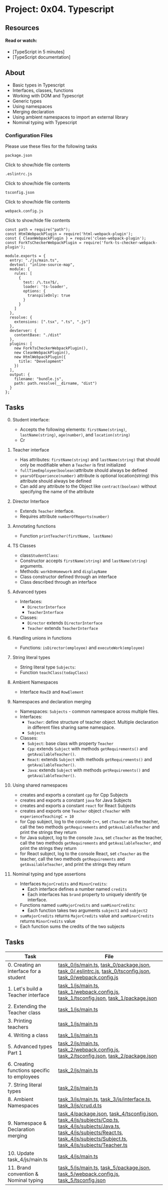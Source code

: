 # Project: 0x04. Typescript

## Resources

#### Read or watch:

* [TypeScript in 5 minutes]
* [TypeScript documentation]


## About
- Basic types in Typescript
- Interfaces, classes, functions
- Working with DOM and Typescript
- Generic types
- Using namespaces
- Merging declaration
- Using ambient namespaces to import an external library
- Nominal typing with Typescript

### Configuration Files
Please use these files for the following tasks

`package.json`

Click to show/hide file contents

`.eslintrc.js`

Click to show/hide file contents

`tsconfig.json`

Click to show/hide file contents

`webpack.config.js`

Click to show/hide file contents
```
const path = require("path");
const HtmlWebpackPlugin = require('html-webpack-plugin');
const { CleanWebpackPlugin } = require('clean-webpack-plugin');
const ForkTsCheckerWebpackPlugin = require('fork-ts-checker-webpack-plugin');

module.exports = {
  entry: "./js/main.ts",
  devtool: "inline-source-map",
  module: {
    rules: [
      {
        test: /\.tsx?$/,
        loader: 'ts-loader',
        options: {
          transpileOnly: true
        }
      }
    ]
  },
  resolve: {
    extensions: [".tsx", ".ts", ".js"]
  },
  devServer: {
    contentBase: "./dist"
  },
  plugins: [
    new ForkTsCheckerWebpackPlugin(),
    new CleanWebpackPlugin(),
    new HtmlWebpackPlugin({
      title: "Development"
    })
  ],
  output: {
    filename: "bundle.js",
    path: path.resolve(__dirname, "dist")
  }
};
```

## Tasks
0. Student interface:
    - Accepts the following elements: `firstName(string)`, `lastName(string)`, `age(number)`, and `location(string)`
    - Cr

1. Teacher interface
    - Has attributes: `firstName(string)` and `lastName(string)` that should only be modifiable when a `Teacher` is first initialized
    - `fullTimeEmployee(boolean)`attribute should always be defined
    - `yearsOfExperience(number)` attribute is optional
    location(string) this attribute should always be defined
    - Can add any attribute to the Object like `contract(boolean)` without specifying the name of the attribute

2. Director Interface
    - Extends `Teacher` interface.
    - Requires attribute `numberOfReports(number)`


3. Annotating functions
    - Function `printTeacher(firstName, lastName)`


4. TS Classes
    - class`StudentClass`:
    - Constructor accepts `firstName(string)` and `lastName(string)` arguments.
    - Methods: `workOnHomework` and `displayName`
    - Class constructor defined through an interface
    - Class described through an interface


5. Advanced types
    - Interfaces:
        - `DirectorInterface`
        - `TeacherInterface`
    - Classes:
        - `Director` extends `DirectorInterface`
        - `Teacher` extends `TeacherInterface`

6. Handling unions in functions
    - Functions: `isDirector(employee)` and `executeWork(employee)`

7. String literal types
    - String literal type `Subjects`:
    - Function `teachClass(todayClass)`

8. Ambient Namespaces
    - Interface `RowID` and `RowElement`

9. Namespaces and declaration merging
    - Namespaces: `Subjects` - common namespace across multiple files.
    - Interfaces:
        - `Teacher`: define structure of teacher object. Multiple declaration in different files sharing same namespace.
        - `Subjects`
    - Classes:
        - `Subject`: base class with property `Teacher`
        - `Cpp`: extends `Subject` with methods `getRequirements()` and `getAvailableTeacher()`.
        - `React`: extends `Subject` with methods `getRequirements()` and `getAvailableTeacher()`.
        - `Java`: extends `Subject` with methods `getRequirements()` and `getAvailableTeacher()`.

10. Using shared namespaces
    - creates and exports a constant `cpp` for Cpp Subjects
    - creates and exports a constant `java` for Java Subjects
    - creates and exports a constant `react` for React Subjects
    - creates and exports one `Teacher` object `cTeacher` with `experienceTeachingC = 10`
    - for Cpp subject, log to the console `C++`, set `cTeacher` as the teacher, call the two methods `getRequirements` and `getAvailableTeacher` and print the strings they return
    - for Java subject, log to the console `Java`, set `cTeacher` as the teacher, call the two methods `getRequirements` and `getAvailableTeacher`, and print the strings they return
    - for React subject, log to the console React, set `cTeacher` as the teacher, call the two methods `getRequirements` and `getAvailableTeacher`, and print the strings they return

11. Nominal typing and type assertions
    - Interfaces `MajorCredits` and `MinorCredits`:
        - Each interface defines a number named `credits`
        - Each interfaces has `brand` property to uniquely identify tje interface.
    - Functions named `sumMajorCredits` and `sumMinorCredits`:
        - Each function takes two arguments `subject1` and `subject2`
    - `sumMajorCredits` returns `MajorCredits` value and `sumMinorCredits` returns `MinorCredits` value
    - Each function sums the credits of the two subjects


## Tasks

| Task | File |
| ---- | ---- |
| 0. Creating an interface for a student | [task_0/js/main.ts](./task_0/js/main.ts), [task_0/package.json](./task_0/package.json), [task_0/.eslintrc.js](./task_0/.eslintrc.js), [task_0/tsconfig.json](./task_0/tsconfig.json), [task_0/webpack.config.js](./task_0/webpack.config.js) |
| 1. Let's build a Teacher interface | [task_1/js/main.ts](./task_1/js/main.ts), [task_1/webpack.config.js](./task_1/webpack.config.js), [task_1/tsconfig.json](./task_1/tsconfig.json), [task_1/package.json](./task_1/package.json) |
| 2. Extending the Teacher class | [task_1/js/main.ts](./task_1/js/main.ts) |
| 3. Printing teachers | [task_1/js/main.ts](./task_1/js/main.ts) |
| 4. Writing a class | [task_1/js/main.ts](./task_1/js/main.ts) |
| 5. Advanced types Part 1 | [task_2/js/main.ts](./task_2/js/main.ts), [task_2/webpack.config.js](./task_2/webpack.config.js), [task_2/tsconfig.json](./task_2/tsconfig.json), [task_2/package.json](./task_2/package.json) |
| 6. Creating functions specific to employees | [task_2/js/main.ts](./task_2/js/main.ts) |
| 7. String literal types | [task_2/js/main.ts](./task_2/js/main.ts) |
| 8. Ambient Namespaces | [task_3/js/main.ts](./task_3/js/main.ts), [task_3/js/interface.ts](./task_3/js/interface.ts), [task_3/js/crud.d.ts](./task_3/js/crud.d.ts) |
| 9. Namespace & Declaration merging | [task_4/package.json](./task_4/package.json), [task_4/tsconfig.json](./task_4/tsconfig.json), [task_4/js/subjects/Cpp.ts](./task_4/js/subjects/Cpp.ts), [task_4/js/subjects/Java.ts](./task_4/js/subjects/Java.ts), [task_4/js/subjects/React.ts](./task_4/js/subjects/React.ts), [task_4/js/subjects/Subject.ts](./task_4/js/subjects/Subject.ts), [task_4/js/subjects/Teacher.ts](./task_4/js/subjects/Teacher.ts) |
| 10. Update task_4/js/main.ts | [task_4/js/main.ts](./task_4/js/main.ts) |
| 11. Brand convention & Nominal typing | [task_5/js/main.ts](./task_5/js/main.ts), [task_5/package.json](./task_5/package.json), [task_5/webpack.config.js](./task_5/webpack.config.js), [task_5/tsconfig.json](./task_5/tsconfig.json) |
